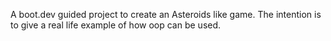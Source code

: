 A boot.dev guided project to create an Asteroids like game.  The intention is to give a real life example of how oop can be used.
